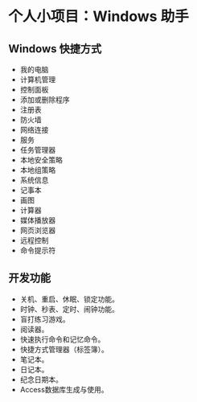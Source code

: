 # 个人小项目：Windows 助手
## Windows 快捷方式
- 我的电脑
- 计算机管理
- 控制面板
- 添加或删除程序
- 注册表
- 防火墙
- 网络连接
- 服务
- 任务管理器
- 本地安全策略
- 本地组策略
- 系统信息
- 记事本
- 画图
- 计算器
- 媒体播放器
- 网页浏览器
- 远程控制
- 命令提示符

## 开发功能
- 关机、重启、休眠、锁定功能。
- 时钟、秒表、定时、闹钟功能。
- 盲打练习游戏。
- 阅读器。
- 快速执行命令和记忆命令。
- 快捷方式管理器（标签簿）。
- 笔记本。
- 日记本。
- 纪念日期本。
- Access数据库生成与使用。
